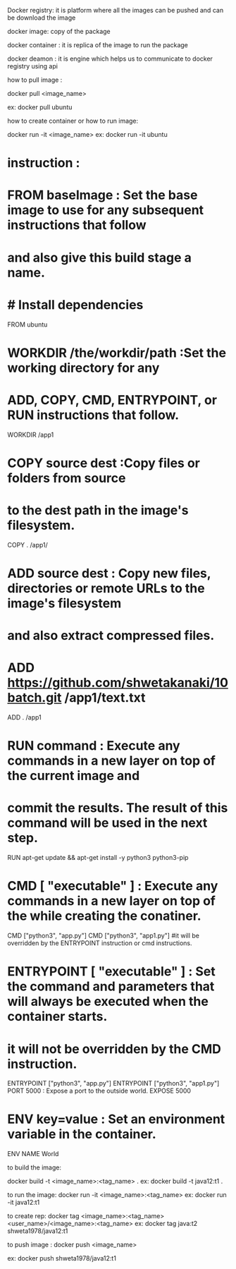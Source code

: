 Docker registry: it is platform where all the images can be pushed and can be download the image

docker image: copy of the package 

docker container : it is replica of the image to run the package

docker deamon : it is engine which helps us to communicate to docker registry using api

how to pull image : 
   
 docker pull <image_name>

ex: docker pull ubuntu

how to create container or how to run image:

docker run -it <image_name>
ex:  docker run -it ubuntu

# instruction :
# FROM baseImage :  Set the base image to use for any subsequent instructions that follow 
#                   and also give this build stage a name.
# # Install dependencies

FROM ubuntu
# WORKDIR /the/workdir/path :Set the working directory for any 
#         ADD, COPY, CMD, ENTRYPOINT, or RUN instructions that follow.

WORKDIR /app1

# COPY source dest :Copy files or folders from source 
#                  to the dest path in the image's filesystem.

COPY . /app1/

# ADD source dest : Copy new files, directories or remote URLs to the image's filesystem
#                  and also extract compressed files.
# ADD https://github.com/shwetakanaki/10batch.git  /app1/text.txt 
ADD  . /app1

# RUN command : Execute any commands in a new layer on top of the current image and
#               commit the results. The result of this command will be used in the next step.
RUN apt-get update && apt-get install -y python3 python3-pip

# CMD [ "executable" ] : Execute any commands in a new layer on top of the while creating the conatiner.


CMD ["python3", "app.py"]
CMD ["python3", "app1.py"]
#it will be overridden by the ENTRYPOINT instruction or cmd instructions.
# ENTRYPOINT [ "executable" ] : Set the command and parameters that will always be executed when the container starts.
# it will not be overridden by the CMD instruction.
ENTRYPOINT ["python3", "app.py"]
ENTRYPOINT ["python3", "app1.py"]
PORT 5000 : Expose a port to the outside world.
EXPOSE  5000
# ENV key=value : Set an environment variable in the container.
ENV NAME World




to build the image:

docker build -t <image_name>:<tag_name> .
ex: docker build -t java12:t1 .

to run the image:
docker run -it <image_name>:<tag_name>
ex: docker run -it java12:t1

to create rep:
docker tag <image_name>:<tag_name> <user_name>/<image_name>:<tag_name>
ex: docker tag java:t2 shweta1978/java12:t1

to push image :
docker push <image_name>

ex: docker push shweta1978/java12:t1 